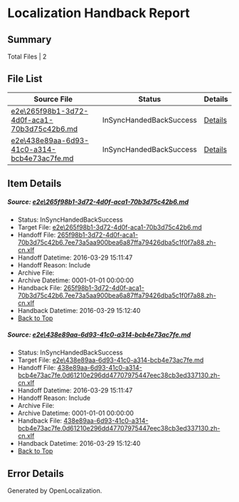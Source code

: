 # <a name='report-top'></a> Localization Handback Report

## Summary
 Total Files | 2

## File List
 Source File | Status | Details 
 ----------- | ------ | ------- 
 [e2e\265f98b1-3d72-4d0f-aca1-70b3d75c42b6.md](https://github.com/OpenLocalizationTest/oltest/blob/8d0510ce0aa97ae1ba2927fafc4cb7d1b890e02f/e2e/265f98b1-3d72-4d0f-aca1-70b3d75c42b6.md) | InSyncHandedBackSuccess | [Details](#cd283782d911bd4839f79a5b68a2b2a1add743321)
 [e2e\438e89aa-6d93-41c0-a314-bcb4e73ac7fe.md](https://github.com/OpenLocalizationTest/oltest/blob/8d0510ce0aa97ae1ba2927fafc4cb7d1b890e02f/e2e/438e89aa-6d93-41c0-a314-bcb4e73ac7fe.md) | InSyncHandedBackSuccess | [Details](#74334a8574522bbdae0c95113021d3d0fefcd7022)

## Item Details
##### <a name='cd283782d911bd4839f79a5b68a2b2a1add743321'></a> Source: [e2e\265f98b1-3d72-4d0f-aca1-70b3d75c42b6.md](https://github.com/OpenLocalizationTest/oltest/blob/8d0510ce0aa97ae1ba2927fafc4cb7d1b890e02f/e2e/265f98b1-3d72-4d0f-aca1-70b3d75c42b6.md)
* Status: InSyncHandedBackSuccess
* Target File: [e2e\265f98b1-3d72-4d0f-aca1-70b3d75c42b6.md](https://github.com/OpenLocalizationTestOrg/oltest.zh-cn/blob/b788c77d61ba166d8cf954cd77c9c45402b567d4/e2e/265f98b1-3d72-4d0f-aca1-70b3d75c42b6.md)
* Handoff File: [265f98b1-3d72-4d0f-aca1-70b3d75c42b6.7ee73a5aa900bea6a87ffa79426dba5c1f0f7a88.zh-cn.xlf](https://github.com/OpenLocalizationTestOrg/olhandoff-e2e/blob/aa71a60a4bd4c5e0df3307252d71b5125a5621fb/ol-handoff/OpenLocalizationTestOrg/oltest.zh-cn/ci/ht/265f98b1-3d72-4d0f-aca1-70b3d75c42b6.7ee73a5aa900bea6a87ffa79426dba5c1f0f7a88.zh-cn.xlf)
* Handoff Datetime: 2016-03-29 15:11:47
* Handoff Reason: Include
* Archive File: 
* Archive Datetime: 0001-01-01 00:00:00
* Handback File: [265f98b1-3d72-4d0f-aca1-70b3d75c42b6.7ee73a5aa900bea6a87ffa79426dba5c1f0f7a88.zh-cn.xlf](https://github.com/OpenLocalizationTestOrg/olhandback-e2e/blob/c6adf2aa907bb2489623cf52ca441f343d1f08c5/ol-handback/OpenLocalizationTestOrg/oltest.zh-cn/ci/ht/265f98b1-3d72-4d0f-aca1-70b3d75c42b6.7ee73a5aa900bea6a87ffa79426dba5c1f0f7a88.zh-cn.xlf)
* Handback Datetime: 2016-03-29 15:12:40
* [Back to Top](#report-top)

##### <a name='74334a8574522bbdae0c95113021d3d0fefcd7022'></a> Source: [e2e\438e89aa-6d93-41c0-a314-bcb4e73ac7fe.md](https://github.com/OpenLocalizationTest/oltest/blob/8d0510ce0aa97ae1ba2927fafc4cb7d1b890e02f/e2e/438e89aa-6d93-41c0-a314-bcb4e73ac7fe.md)
* Status: InSyncHandedBackSuccess
* Target File: [e2e\438e89aa-6d93-41c0-a314-bcb4e73ac7fe.md](https://github.com/OpenLocalizationTestOrg/oltest.zh-cn/blob/b788c77d61ba166d8cf954cd77c9c45402b567d4/e2e/438e89aa-6d93-41c0-a314-bcb4e73ac7fe.md)
* Handoff File: [438e89aa-6d93-41c0-a314-bcb4e73ac7fe.0d61210e296dd47707975447eec38cb3ed337130.zh-cn.xlf](https://github.com/OpenLocalizationTestOrg/olhandoff-e2e/blob/aa71a60a4bd4c5e0df3307252d71b5125a5621fb/ol-handoff/OpenLocalizationTestOrg/oltest.zh-cn/ci/ht/438e89aa-6d93-41c0-a314-bcb4e73ac7fe.0d61210e296dd47707975447eec38cb3ed337130.zh-cn.xlf)
* Handoff Datetime: 2016-03-29 15:11:47
* Handoff Reason: Include
* Archive File: 
* Archive Datetime: 0001-01-01 00:00:00
* Handback File: [438e89aa-6d93-41c0-a314-bcb4e73ac7fe.0d61210e296dd47707975447eec38cb3ed337130.zh-cn.xlf](https://github.com/OpenLocalizationTestOrg/olhandback-e2e/blob/c6adf2aa907bb2489623cf52ca441f343d1f08c5/ol-handback/OpenLocalizationTestOrg/oltest.zh-cn/ci/ht/438e89aa-6d93-41c0-a314-bcb4e73ac7fe.0d61210e296dd47707975447eec38cb3ed337130.zh-cn.xlf)
* Handback Datetime: 2016-03-29 15:12:40
* [Back to Top](#report-top)


## Error Details

Generated by OpenLocalization.
